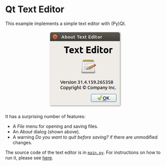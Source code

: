 # Qt Text Editor

This example implements a simple text editor with (Py)Qt.

<p align="center"><img src="qt-text-editor.png" alt="Qt Text Editor"></p>

It has a surprising number of features:

 * A *File* menu for opening and saving files.
 * An *About* dialog (shown above).
 * A warning *Do you want to quit before saving?* if there are unmodified changes.

The source code of the text editor is in [`main.py`](main.py). For instructions on how to run it, please see [here](https://github.com/1mh/pyqt-examples#running-the-examples).
